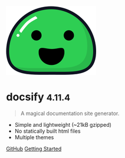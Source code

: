 ![logo](_media/icon.svg)

# docsify <small>4.11.4</small>

> A magical documentation site generator.

- Simple and lightweight (~21kB gzipped)
- No statically built html files
- Multiple themes

[GitHub](https://github.com/docsifyjs/docsify/)
[Getting Started](#docsify)
